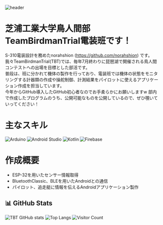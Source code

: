 ![header](https://capsule-render.vercel.app/api?type=waving&color=gradient&height=200&section=header&text=Welcome!&fontSize=60&fontAlignY=35)

# 芝浦工業大学鳥人間部TeamBirdmanTrial電装班です！
S-310電装設計を務めたnorahshion (https://github.com/norahshion) です。<br>
我々TeamBirdmanTrial(TBT)では、毎年7月終わりに琵琶湖で開催される鳥人間コンテストへの出場を目標とした部活です。<br>
普段は、班に分かれて機体の製作を行っており、電装班では機体の状態をモニタリングする計器類の作成や操舵制御、計測結果をパイロットに使えるアプリケーション作成を担当しています。<br>
今年からGitHub導入したGitHub初心者なのでお手柔らかにお願いしますw
部内で作成したプログラムのうち、公開可能なものを公開しているので、ぜひ覗いていってください！<br>

# 主なスキル
![Arduino](https://img.shields.io/badge/-Arduino-00979D?logo=arduino&logoColor=white)
![Android Studio](https://img.shields.io/badge/-Android%20Studio-3DDC84?logo=android-studio&logoColor=white)
![Kotlin](https://img.shields.io/badge/-Kotlin-7F52FF?logo=kotlin&logoColor=white)
![Firebase](https://img.shields.io/badge/-Firebase-FFCA28?logo=firebase&logoColor=black)

# 作成概要
- ESP-32を用いたセンサー情報取得
- BluetoothClassic、BLEを用いたAndroidとの通信
- パイロット、追走艇に情報を伝えるAndroidアプリケーション製作

## 📊 GitHub Stats
![TBT GitHub stats](https://github-readme-stats.vercel.app/api?username=tbt&show_icons=true&theme=radical)
![Top Langs](https://github-readme-stats.vercel.app/api/top-langs/?username=tbt-densou&layout=compact&theme=tokyonight)
![Visitor Count](https://komarev.com/ghpvc/?username=tbt-densou&color=blue)
